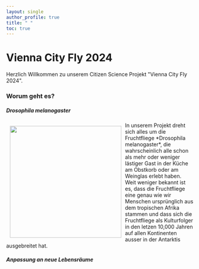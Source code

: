 ```yaml
---
layout: single
author_profile: true
title: " " 
toc: true
---
```


# Vienna City Fly 2024

Herzlich Willkommen zu unserem Citizen Science Projekt "Vienna City Fly 2024".

### Worum geht es?

##### *Drosophila melanogaster*

<img src="https://upload.wikimedia.org/wikipedia/commons/thumb/7/7a/Drosophila_melanogaster_53362116.jpg/799px-Drosophila_melanogaster_53362116.jpg" align="left" width="300" hspace="10" vspace="10"/>
In unserem Projekt dreht sich alles um die Fruchtfliege *Drosophila melanogaster*, die wahrscheinlich alle schon als mehr oder weniger lästiger Gast in der Küche am Obstkorb oder am Weinglas erlebt haben. Weit weniger bekannt ist es, dass die Fruchtfliege eine genau wie wir Menschen ursprünglich aus dem tropischen Afrika stammen und dass sich die Fruchtfliege als Kulturfolger in den letzen 10,000 Jahren auf allen Kontinenten ausser in der Antarktis ausgebreitet hat.

<br clear="left"/>

##### Anpassung an neue Lebensräume

